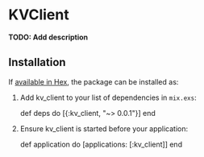 # KVClient

**TODO: Add description**

## Installation

If [available in Hex](https://hex.pm/docs/publish), the package can be installed as:

  1. Add kv_client to your list of dependencies in `mix.exs`:

        def deps do
          [{:kv_client, "~> 0.0.1"}]
        end

  2. Ensure kv_client is started before your application:

        def application do
          [applications: [:kv_client]]
        end

